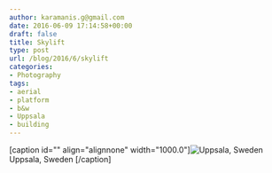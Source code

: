 ```yaml
---
author: karamanis.g@gmail.com
date: 2016-06-09 17:14:58+00:00
draft: false
title: Skylift
type: post
url: /blog/2016/6/skylift
categories:
- Photography
tags:
- aerial
- platform
- b&w
- Uppsala
- building
---
```


[caption id="" align="alignnone" width="1000.0"]![ Uppsala, Sweden ](https://images.squarespace-cdn.com/content/v1/4f3f61bae4b063b909445965/1465492430293-YNJYY8MXW4M84IKUSZZK/ke17ZwdGBToddI8pDm48kNu93_l1Rc0JoXikXAEKHf17gQa3H78H3Y0txjaiv_0fgkxBWjjRb1N_UxbACPPq6gCvjvxRDOQvYnFbaJd85oisItIhYBC90LuJaYL0c21FaHJ0CCIp0h94CjFWATtzutYysD9xBLzHtQb1PtgfI9J430v0EyoNZ6SA8wMvCFLc/image-asset.jpeg?format=original)
 Uppsala, Sweden [/caption]
